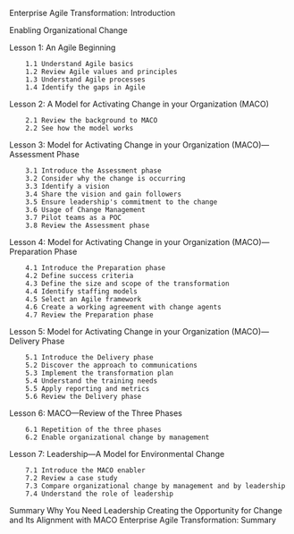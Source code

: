 Enterprise Agile Transformation: Introduction
  
Enabling Organizational Change
 
Lesson 1: An Agile Beginning

        1.1 Understand Agile basics
        1.2 Review Agile values and principles
        1.3 Understand Agile processes
        1.4 Identify the gaps in Agile
    

Lesson 2: A Model for Activating Change in your Organization (MACO)

        2.1 Review the background to MACO
        2.2 See how the model works

Lesson 3: Model for Activating Change in your Organization (MACO)—Assessment Phase

        3.1 Introduce the Assessment phase
        3.2 Consider why the change is occurring
        3.3 Identify a vision
        3.4 Share the vision and gain followers
        3.5 Ensure leadership's commitment to the change
        3.6 Usage of Change Management
        3.7 Pilot teams as a POC
        3.8 Review the Assessment phase

Lesson 4: Model for Activating Change in your Organization (MACO)—Preparation Phase

        4.1 Introduce the Preparation phase
        4.2 Define success criteria
        4.3 Define the size and scope of the transformation
        4.4 Identify staffing models
        4.5 Select an Agile framework
        4.6 Create a working agreement with change agents
        4.7 Review the Preparation phase

Lesson 5: Model for Activating Change in your Organization (MACO)—Delivery Phase

        5.1 Introduce the Delivery phase
        5.2 Discover the approach to communications
        5.3 Implement the transformation plan
        5.4 Understand the training needs
        5.5 Apply reporting and metrics
        5.6 Review the Delivery phase
  

Lesson 6: MACO—Review of the Three Phases

        6.1 Repetition of the three phases
        6.2 Enable organizational change by management

Lesson 7: Leadership—A Model for Environmental Change
  
        7.1 Introduce the MACO enabler
        7.2 Review a case study
        7.3 Compare organizational change by management and by leadership
        7.4 Understand the role of leadership

Summary
        Why You Need Leadership Creating the Opportunity for Change and Its Alignment with MACO
        Enterprise Agile Transformation: Summary